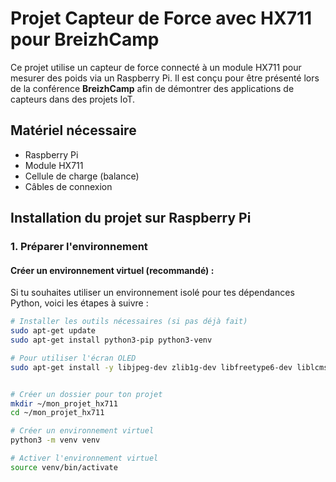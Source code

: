 # Projet Capteur de Force avec HX711 pour BreizhCamp

Ce projet utilise un capteur de force connecté à un module HX711 pour mesurer des poids via un Raspberry Pi. Il est conçu pour être présenté lors de la conférence **BreizhCamp** afin de démontrer des applications de capteurs dans des projets IoT.

## Matériel nécessaire

- Raspberry Pi
- Module HX711
- Cellule de charge (balance)
- Câbles de connexion

## Installation du projet sur Raspberry Pi

### 1. Préparer l'environnement

#### Créer un environnement virtuel (recommandé) :

Si tu souhaites utiliser un environnement isolé pour tes dépendances Python, voici les étapes à suivre :

```bash
# Installer les outils nécessaires (si pas déjà fait)
sudo apt-get update
sudo apt-get install python3-pip python3-venv

# Pour utiliser l'écran OLED
sudo apt-get install -y libjpeg-dev zlib1g-dev libfreetype6-dev liblcms2-dev libopenjp2-7 libwebp-dev tk-dev python3-dev libtiff-dev


# Créer un dossier pour ton projet
mkdir ~/mon_projet_hx711
cd ~/mon_projet_hx711

# Créer un environnement virtuel
python3 -m venv venv

# Activer l'environnement virtuel
source venv/bin/activate